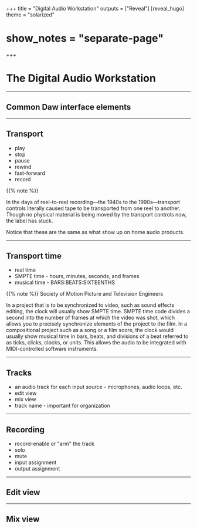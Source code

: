 +++
title = "Digital Audio Workstation"
outputs = ["Reveal"]
[reveal_hugo]
theme = "solarized"
# show_notes = "separate-page"
+++

# The Digital Audio Workstation 

---

## Common Daw interface elements

---

## Transport 

* play 
* stop 
* pause
* rewind 
* fast-forward
* record 

{{% note %}}

In the days of reel-to-reel recording—the 1940s to the 1990s—transport controls literally caused tape to be transported from one reel to another. Though no physical material is being moved by the transport controls now, the label has stuck. 

Notice that these are the same as what show up on home audio products. 
  
---

## Transport time

* real time
* SMPTE time - hours, minutes, seconds, and frames
* musical time - BARS:BEATS:SIXTEENTHS

{{% note %}}
Society of Motion Picture and Television Engineers

In a project that is to be synchronized to video, such as sound effects editing, the clock will usually show SMPTE time. SMPTE time code divides a second into the number of frames at which the video was shot, which allows you to precisely synchronize elements of the project to the film. In a compositional project such as a song or a film score, the clock would usually show musical time in bars, beats, and divisions of a beat referred to as ticks, clicks, clocks, or units. This allows the audio to be integrated with MIDI-controlled software instruments.

---

## Tracks

* an audio track for each input source - microphones, audio loops, etc. 
* edit view
* mix view 
* track name - important for organization 

---

## Recording 

* record-enable or "arm" the track
* solo 
* mute 
* input assignment 
* output assignment 

---

## Edit view 

--- 

## Mix view 